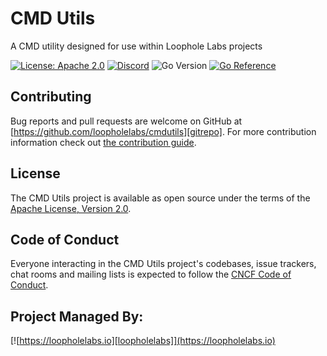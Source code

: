 # CMD Utils

A CMD utility designed for use within Loophole Labs projects

[![License: Apache 2.0](https://img.shields.io/badge/License-Apache%202.0-brightgreen.svg)](https://www.apache.org/licenses/LICENSE-2.0)
[![Discord](https://dcbadge.vercel.app/api/server/JYmFhtdPeu?style=flat)](https://loopholelabs.io/discord)
![Go Version](https://img.shields.io/badge/go%20version-%3E=1.18-61CFDD.svg)
[![Go Reference](https://pkg.go.dev/badge/github.com/loopholelabs/cmdutils.svg)](https://pkg.go.dev/github.com/loopholelabs/cmdutils)

## Contributing

Bug reports and pull requests are welcome on GitHub at [https://github.com/loopholelabs/cmdutils][gitrepo]. For more contribution information check out [the contribution guide](https://github.com/loopholelabs/cmdutils/blob/master/CONTRIBUTING.md).

## License

The CMD Utils project is available as open source under the terms of the [Apache License, Version 2.0](http://www.apache.org/licenses/LICENSE-2.0).

## Code of Conduct

Everyone interacting in the CMD Utils project's codebases, issue trackers, chat rooms and mailing lists is expected to follow the [CNCF Code of Conduct](https://github.com/cncf/foundation/blob/master/code-of-conduct.md).

## Project Managed By:

[![https://loopholelabs.io][loopholelabs]](https://loopholelabs.io)

[gitrepo]: https://github.com/loopholelabs/cmdutils
[loopholelabs]: https://cdn.loopholelabs.io/loopholelabs/LoopholeLabsLogo.svg
[loophomepage]: https://loopholelabs.io
